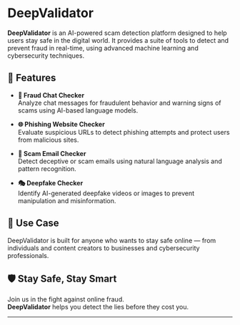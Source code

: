 # DeepValidator

**DeepValidator** is an AI-powered scam detection platform designed to help users stay safe in the digital world. It provides a suite of tools to detect and prevent fraud in real-time, using advanced machine learning and cybersecurity techniques.

## 🔐 Features

- **🧠 Fraud Chat Checker**  
  Analyze chat messages for fraudulent behavior and warning signs of scams using AI-based language models.

- **🌐 Phishing Website Checker**  
  Evaluate suspicious URLs to detect phishing attempts and protect users from malicious sites.

- **📧 Scam Email Checker**  
  Detect deceptive or scam emails using natural language analysis and pattern recognition.

- **🎭 Deepfake Checker**  
  Identify AI-generated deepfake videos or images to prevent manipulation and misinformation.

## 🚀 Use Case

DeepValidator is built for anyone who wants to stay safe online — from individuals and content creators to businesses and cybersecurity professionals.

## 🛡️ Stay Safe, Stay Smart

Join us in the fight against online fraud.  
**DeepValidator** helps you detect the lies before they cost you.

---
